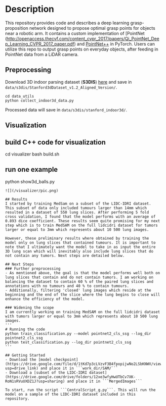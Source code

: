# Description 
This repository provides code and describes a deep learning grasp-proposition network designed to propose optimal grasp points for objects near a robotic arm. It contains a custom implementation of [PointNet (http://openaccess.thecvf.com/content_cvpr_2017/papers/Qi_PointNet_Deep_Learning_CVPR_2017_paper.pdf) and [PointNet++](http://papers.nips.cc/paper/7095-pointnet-deep-hierarchical-feature-learning-on-point-sets-in-a-metric-space.pdf) in PyTorch. Users can utilize this repo to output grasp points on everyday objects, after feeding in PointNet data from a LiDAR camera.

## Preprocessing 
Download 3D indoor parsing dataset (**S3DIS**) [here](http://buildingparser.stanford.edu/dataset.html)  and save in `data/s3dis/Stanford3dDataset_v1.2_Aligned_Version/`.
```
cd data_utils
python collect_indoor3d_data.py
```
Processed data will save in `data/s3dis/stanford_indoor3d/`.

## Visualization
## build C++ code for visualization
cd visualizer
bash build.sh 
## run one example 
python show3d_balls.py
```
![](/visualizer/pic.png)

## Results
I started by training MedSam on a subset of the LIDC-IDRI dataset. This subset of data only included tumours larger than 14mm which resulted in a dataset of 550 lung slices. After performing 5 fold cross validation, I found that the model performs with an average of 0.893 dice coefficient. These results seem quite promising for my next step which is to train MedSAM on the full lidcidri dataset for tumors larger or equal to 3mm which represents about 10 500 lung images. 

However, these preliminary results where obtained by training the model only on lung slices that contained tumours. It is important to note that I ultimately want the model to take in as input the entire 3D lung scan which will inevitably also include lung slices that do not contain any tumors. Next steps are detailed below.

## Next Steps
### Further preprocessing
- As mentioned above, the goal is that the model performs well both on lung slices that contain and do not contain tumors. I am working on balancing the dataset to contain 60 % of the paired lung slices and annotations with no tumours and 40 % to contain tumours.
- Additionally, filtering 'closed' lung images which reside at the beginning and the end of the slice where the lung begins to close will enhance the efficiency of the model.
  
### Widening the scope
I am currently working on training MedSAM on the full lidcidri dataset with tumors larger or equal to 3mm which represents about 10 500 lung images.
'''
# Running the code
python train_classification.py --model pointnet2_cls_ssg --log_dir pointnet2_cls_ssg
python test_classification.py --log_dir pointnet2_cls_ssg
'''

## Getting Started
- Download the [model checkpoint](https://drive.google.com/file/d/1tKd7p3cLVzvF3B4fpopijwNo2LSbKNWV/view?usp=drive_link) and place it in ```work_dir/SAM/```
- Download a [subset of the LIDC-IDRI dataset](https://drive.google.com/drive/folders/12xe3wfyHwUTbCv7XK-RoN1sRVuUXDZ1J?usp=sharing) and place it in ```MergedImages```

To start, run the script ```CentralScript_g.py```. This will run the model on a sample of the LIDC-IDRI dataset included in this repository.
